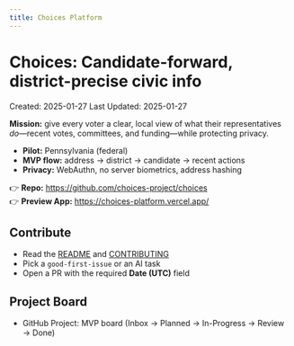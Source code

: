 ```yaml
---
title: Choices Platform
---
```


# Choices: Candidate-forward, district-precise civic info

Created: 2025-01-27
Last Updated: 2025-01-27

**Mission:** give every voter a clear, local view of what their representatives *do*—recent votes, committees, and funding—while protecting privacy.

- **Pilot:** Pennsylvania (federal)
- **MVP flow:** address → district → candidate → recent actions
- **Privacy:** WebAuthn, no server biometrics, address hashing

👉 **Repo:** https://github.com/choices-project/choices  
👉 **Preview App:** https://choices-platform.vercel.app/

## Contribute
- Read the [README](../README.md) and [CONTRIBUTING](../CONTRIBUTING.md)
- Pick a `good-first-issue` or an AI task
- Open a PR with the required **Date (UTC)** field

## Project Board
- GitHub Project: MVP board (Inbox → Planned → In-Progress → Review → Done)
